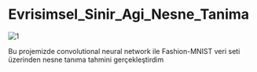 # Evrisimsel_Sinir_Agi_Nesne_Tanima

![1](https://user-images.githubusercontent.com/44413495/194574772-087c5ae3-e858-43d7-a60f-1c04499d120f.png)

Bu projemizde convolutional neural network ile Fashion-MNIST veri seti üzerinden nesne tanıma tahmini gerçekleştirdim
